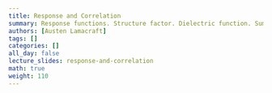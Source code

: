 ```yaml
---
title: Response and Correlation
summary: Response functions. Structure factor. Dielectric function. Sum rules.
authors: [Austen Lamacraft]
tags: []
categories: []
all_day: false
lecture_slides: response-and-correlation
math: true
weight: 110
---
```


